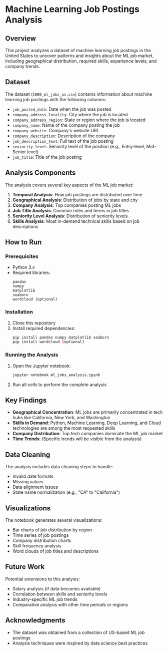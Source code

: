 # Machine Learning Job Postings Analysis

## Overview
This project analyzes a dataset of machine learning job postings in the United States to uncover patterns and insights about the ML job market, including geographical distribution, required skills, experience levels, and company trends.

## Dataset
The dataset (`1000_ml_jobs_us.csv`) contains information about machine learning job postings with the following columns:

- `job_posted_date`: Date when the job was posted
- `company_address_locality`: City where the job is located
- `company_address_region`: State or region where the job is located
- `company_name`: Name of the company posting the job
- `company_website`: Company's website URL
- `company_description`: Description of the company
- `job_description_text`: Full text of the job posting
- `seniority_level`: Seniority level of the position (e.g., Entry-level, Mid-Senior level)
- `job_title`: Title of the job posting

## Analysis Components
The analysis covers several key aspects of the ML job market:

1. **Temporal Analysis**: How job postings are distributed over time
2. **Geographical Analysis**: Distribution of jobs by state and city
3. **Company Analysis**: Top companies posting ML jobs
4. **Job Title Analysis**: Common roles and terms in job titles
5. **Seniority Level Analysis**: Distribution of seniority levels
6. **Skills Analysis**: Most in-demand technical skills based on job descriptions

## How to Run
### Prerequisites
- Python 3.x
- Required libraries:
  ```
  pandas
  numpy
  matplotlib
  seaborn
  wordcloud (optional)
  ```

### Installation
1. Clone this repository
2. Install required dependencies:
   ```bash
   pip install pandas numpy matplotlib seaborn
   pip install wordcloud (optional)
   ```

### Running the Analysis
1. Open the Jupyter notebook:
   ```bash
   jupyter notebook ml_jobs_analysis.ipynb
   ```
2. Run all cells to perform the complete analysis

## Key Findings
- **Geographical Concentration**: ML jobs are primarily concentrated in tech hubs like California, New York, and Washington
- **Skills in Demand**: Python, Machine Learning, Deep Learning, and Cloud technologies are among the most requested skills
- **Company Distribution**: Top tech companies dominate the ML job market
- **Time Trends**: (Specific trends will be visible from the analysis)

## Data Cleaning
The analysis includes data cleaning steps to handle:
- Invalid date formats
- Missing values
- Data alignment issues
- State name normalization (e.g., "CA" to "California")

## Visualizations
The notebook generates several visualizations:
- Bar charts of job distribution by region
- Time series of job postings
- Company distribution charts
- Skill frequency analysis
- Word clouds of job titles and descriptions

## Future Work
Potential extensions to this analysis:
- Salary analysis (if data becomes available)
- Correlation between skills and seniority levels
- Industry-specific ML job trends
- Comparative analysis with other time periods or regions


## Acknowledgments
- The dataset was obtained from a collection of US-based ML job postings
- Analysis techniques were inspired by data science best practices

